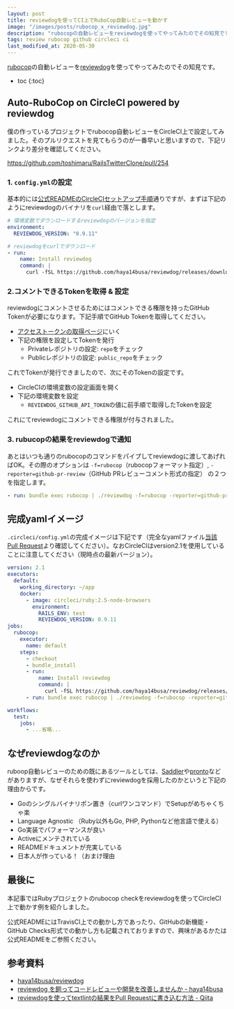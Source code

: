 ```yaml
---
layout: post
title: reviewdogを使ってCI上でRuboCop自動レビューを動かす
image: "/images/posts/rubocop_x_reviewdog.jpg"
description: "rubocopの自動レビューをreviewdogを使ってやってみたのでその知見です。 Auto-RuboCop on CircleCI powered by reviewdog 僕の作っているプロジェクトでrubocop自動レビューをCircleCI上で設定してみました。そのプルリクエストを見てもらうのが一番早いと思いますので、下記リンクより差分を確認してください。基本的には公式READMEのCircleCIセットアップ手順通りですが、まずは下記のようにreviewdogのバイナリをcurl経由で落とします。reviewdogにコメントさせるためにはコメントできる権限を持ったGitHub Tokenが必要になります。下記手順でGitHub Tokenを取得してください。"
tags: review rubocop github circleci ci
last_modified_at: 2020-05-30
---
```


[rubocop](https://github.com/rubocop-hq/rubocop)の自動レビューを[reviewdog](https://github.com/haya14busa/reviewdog)を使ってやってみたのでその知見です。

- toc
{:toc}

## Auto-RuboCop on CircleCI powered by reviewdog

僕の作っているプロジェクトでrubocop自動レビューをCircleCI上で設定してみました。そのプルリクエストを見てもらうのが一番早いと思いますので、下記リンクより差分を確認してください。

<https://github.com/toshimaru/RailsTwitterClone/pull/254>

### 1. `config.yml`の設定

基本的には[公式READMEのCircleCIセットアップ手順](https://github.com/haya14busa/reviewdog#circle-ci)通りですが、まずは下記のようにreviewdogのバイナリを`curl`経由で落とします。

```yml
# 環境変数でダウンロードするreviewdogのバージョンを指定
environment:
  REVIEWDOG_VERSION: "0.9.11"

# reviewdogをcurlでダウンロード
- run:
    name: Install reviewdog
    command: |
      curl -fSL https://github.com/haya14busa/reviewdog/releases/download/$REVIEWDOG_VERSION/reviewdog_linux_amd64 -o reviewdog && chmod +x ./reviewdog
```

### 2.コメントできるTokenを取得 & 設定

reviewdogにコメントさせるためにはコメントできる権限を持ったGitHub Tokenが必要になります。下記手順でGitHub Tokenを取得してください。

- [アクセストークンの取得ページ](https://github.com/settings/tokens)にいく
- 下記の権限を設定してTokenを発行
  - Privateレポジトリの設定: `repo`をチェック
  - Publicレポジトリの設定: `public_repo`をチェック

これでTokenが発行できましたので、次にそのTokenの設定です。

- CircleCIの環境変数の設定画面を開く
- 下記の環境変数を設定
  - `REVIEWDOG_GITHUB_API_TOKEN`の値に前手順で取得したTokenを設定

これにてreviewdogにコメントできる権限が付与されました。

### 3. rubucopの結果をreviewdogで通知

あとはいつも通りのrubocopのコマンドをパイプしてreviewdogに渡してあげればOK。その際のオプションは `-f=rubocop`（rubocopフォーマット指定）, `-reporter=github-pr-review`（GitHub PRレビューコメント形式の指定） の２つを指定します。

```yml
- run: bundle exec rubocop | ./reviewdog -f=rubocop -reporter=github-pr-review
```

## 完成yamlイメージ

`.circleci/config.yml`の完成イメージは下記です（完全なyamlファイル[当該Pull Request](https://github.com/toshimaru/RailsTwitterClone/pull/254/files)より確認してください）。なおCircleCIはversion2.1を使用していることに注意してください（現時点の最新バージョン）。

```yaml
version: 2.1
executors:
  default:
    working_directory: ~/app
    docker:
      - image: circleci/ruby:2.5-node-browsers
        environment:
          RAILS_ENV: test
          REVIEWDOG_VERSION: 0.9.11
jobs:
  rubocop:
    executor:
      name: default
    steps:
      - checkout
      - bundle_install
      - run:
          name: Install reviewdog
          command: |
            curl -fSL https://github.com/haya14busa/reviewdog/releases/download/$REVIEWDOG_VERSION/reviewdog_linux_amd64 -o reviewdog && chmod +x ./reviewdog
      - run: bundle exec rubocop | ./reviewdog -f=rubocop -reporter=github-pr-review

workflows:
  test:
    jobs:
      - ...省略...
```

## なぜreviewdogなのか

ruboop自動レビューのための既にあるツールとしては、[Saddler](https://github.com/packsaddle/ruby-saddler)や[pronto](https://github.com/prontolabs/pronto)などがありますが、なぜそれらを使わずにreviewdogを採用したのかというと下記の理由からです。

- Goのシングルバイナリポン置き（curlワンコマンド）でSetupがめちゃくちゃ楽
- Language Agnostic （Ruby以外もGo, PHP, Pythonなど他言語で使える）
- Go実装でパフォーマンスが良い
- Activeにメンテされている
- READMEドキュメントが充実している
- 日本人が作っている！（おまけ理由

## 最後に

本記事ではRubyプロジェクトのrubocop checkをreviewdogを使ってCircleCI上で動かす例を紹介しました。

公式READMEにはTravisCI上での動かし方であったり、GitHubの新機能・GitHub Checks形式での動かし方も記載されておりますので、興味があるかたは公式READMEをご参照ください。

## 参考資料

- [haya14busa/reviewdog](https://github.com/haya14busa/reviewdog)
- [reviewdog を飼ってコードレビューや開発を改善しませんか - haya14busa](http://haya14busa.com/reviewdog/)
- [reviewdogを使ってtextlintの結果をPull Requestに書き込む方法 - Qiita](https://qiita.com/azu/items/c563da0b5455a1b1dca2)

